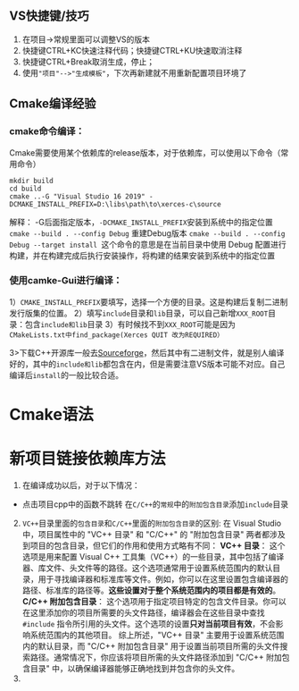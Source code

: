## VS快捷键/技巧
1. 在项目->常规里面可以调整VS的版本
2. 快捷键CTRL+KC快速注释代码；快捷键CTRL+KU快速取消注释
3. 快捷键CTRL+Break取消生成，停止；
4. 使用`"项目"-->"生成模板"`，下次再新建就不用重新配置项目环境了
## Cmake编译经验
### cmake命令编译：
Cmake需要使用某个依赖库的release版本，对于依赖库，可以使用以下命令（常用命令）
```Shell
mkdir build
cd build
cmake ..-G "Visual Studio 16 2019" -DCMAKE_INSTALL_PREFIX=D:\libs\path\to\xerces-c\source
```
解释：
-G后面指定版本，`-DCMAKE_INSTALL_PREFIX`安装到系统中的指定位置
`cmake --build . --config Debug` 重建Debug版本
`cmake --build . --config Debug --target install `这个命令的意思是在当前目录中使用 Debug 配置进行构建，并在构建完成后执行安装操作，将构建的结果安装到系统中的指定位置

### 使用camke-Gui进行编译：
1）`CMAKE_INSTALL_PREFIX`要填写，选择一个方便的目录。这是构建后复制二进制发行版集的位置。
2）填写`include`目录和`lib`目录，可以自己新增`XXX_ROOT`目录：包含`include和lib`目录
3）有时候找不到`XXX_ROOT`可能是因为`CMakeLists.txt中find_package(Xerces QUIT 改为REQUIRED）`

3>下载C++开源库一般去[Sourceforge](https://sourceforge.net/)，然后其中有二进制文件，就是别人编译好的，其中的`include和lib`都包含在内，但是需要注意VS版本可能不对应。自己编译后`install`的一般比较合适。

# Cmake语法


# 新项目链接依赖库方法

1. 在编译成功以后，对于以下情况：
- 点击项目cpp中的函数不跳转
在`C/C++`的`常规`中的`附加包含目录`添加`include`目录
2. `VC++`目录里面的`包含目录`和`C/C++`里面的`附加包含目录`的区别:
在 Visual Studio 中，项目属性中的 "VC++ 目录" 和 "C/C++" 的 "附加包含目录" 两者都涉及到项目的包含目录，但它们的作用和使用方式略有不同：
**VC++ 目录**：
   这个选项是用来配置 Visual C++ 工具集（VC++）的一些目录，其中包括了编译器、库文件、头文件等的路径。这个选项通常用于设置系统范围内的默认目录，用于寻找编译器和标准库等文件。例如，你可以在这里设置包含编译器的路径、标准库的路径等。**这些设置对于整个系统范围内的项目都是有效的**。
**C/C++ 附加包含目录**：
   这个选项用于指定项目特定的包含文件目录。你可以在这里添加你的项目所需要的头文件路径，编译器会在这些目录中查找 `#include` 指令所引用的头文件。这个选项的设置**只对当前项目有效**，不会影响系统范围内的其他项目。
综上所述，"VC++ 目录" 主要用于设置系统范围内的默认目录，而 "C/C++ 附加包含目录" 用于设置当前项目所需的头文件搜索路径。通常情况下，你应该将项目所需的头文件路径添加到 "C/C++ 附加包含目录" 中，以确保编译器能够正确地找到并包含你的头文件。
3. 